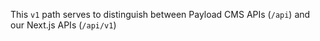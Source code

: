 This `v1` path serves to distinguish between Payload CMS APIs (`/api`) and our Next.js APIs (`/api/v1`)
